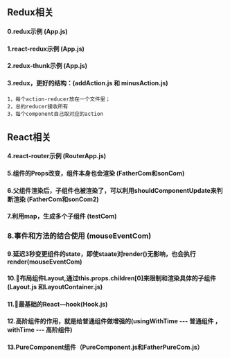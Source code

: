 ## Redux相关

#### 0.redux示例  (App.js)
#### 1.react-redux示例 (App.js)
#### 2.redux-thunk示例 (App.js)
#### 3.redux，更好的结构：(addAction.js 和 minusAction.js)
    1，每个action-reducer放在一个文件里；
    2，总的reducer接收所有
    3，每个component自己取对应的action


## React相关

#### 4.react-router示例   (RouterApp.js)

#### 5.组件的Props改变，组件本身也会渲染  (FatherCom和sonCom)
#### 6.父组件渲染后，子组件也被渲染了，可以利用shouldComponentUpdate来判断渲染  (FatherCom和sonCom2)
#### 7.利用map，生成多个子组件  (testCom)
### 8.事件和方法的结合使用  (mouseEventCom)

#### 9.延迟3秒变更组件的state，即使staate对render()无影响，也会执行render(mouseEventCom)

#### 10.布局组件Layout,通过this.props.children[0]来限制和渲染具体的子组件(Layout.js 和LayoutContainer.js)

#### 11.最基础的React—hook(Hook.js)

#### 12.高阶组件的作用，就是给普通组件做增强的(usingWithTime  ---  普通组件  ， withTime --- 高阶组件)

#### 13.PureComponent组件（PureComponent.js和FatherPureCom.js）
